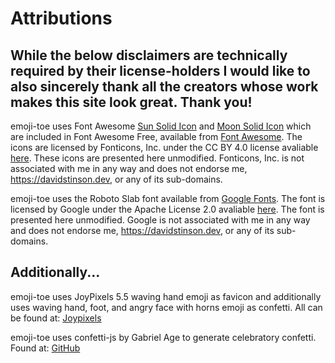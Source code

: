 # Attributions

## While the below disclaimers are technically required by their license-holders I would like to also sincerely thank all the creators whose work makes this site look great. Thank you!

emoji-toe uses Font Awesome [Sun Solid Icon](https://fontawesome.com/icons/sun?style=solid) and [Moon Solid Icon](https://fontawesome.com/icons/moon?style=solid) which are included in Font Awesome Free, available from [Font Awesome](https://fontawesome.com/icons?d=gallery&m=free). The icons are licensed by Fonticons, Inc. under the CC BY 4.0 license avaliable [here](https://fontawesome.com/license/free). These icons are presented here unmodified. Fonticons, Inc. is not associated with me in any way and does not endorse me, https://davidstinson.dev, or any of its sub-domains.

emoji-toe uses the Roboto Slab font available from [Google Fonts](https://fonts.google.com/specimen/Roboto+Slab). The font is licensed by Google under the Apache License 2.0 avaliable [here](https://github.com/googlefonts/robotoslab/blob/master/LICENSE.txt). The font is presented here unmodified. Google is not associated with me in any way and does not endorse me, https://davidstinson.dev, or any of its sub-domains.

## Additionally...

emoji-toe uses JoyPixels 5.5 waving hand emoji as favicon and additionally uses waving hand, foot, and angry face with horns emoji as confetti. All can be found at: [Joypixels](https://www.joypixels.com/emoji/v5)
  
emoji-toe uses confetti-js by Gabriel Age to generate celebratory confetti. Found at: [GitHub](https://github.com/Agezao/confetti-js)
